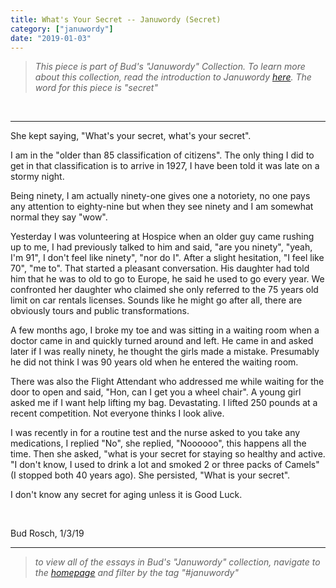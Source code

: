 ```yaml
---
title: What's Your Secret -- Januwordy (Secret)
category: ["januwordy"]
date: "2019-01-03"
---
```


> *This piece is part of Bud's "Januwordy" Collection. To learn more about this collection, read the introduction to Januwordy [here](https://www.budrosch.com/introduction-to-januwordy). The word for this piece is "secret"*

<br/>
<hr/>

She kept saying, "What's your secret, what's your secret".

I am in the "older than 85 classification of citizens".  The only thing I did to get in that classification is to arrive in 1927, I have been told it was late on a stormy night.

Being ninety, I am actually ninety-one gives one a notoriety, no one pays any attention to eighty-nine but when they see ninety and I am somewhat normal they say "wow".

Yesterday I was volunteering at Hospice when an older guy came rushing up to me, I had previously talked to him and said, "are you ninety", "yeah, I'm 91", I don't feel like ninety", "nor do I".  After a slight hesitation, "I feel like 70", "me to".  That started a pleasant conversation.  His daughter had told him that he was to old to go to Europe, he said he used to go every year.  We confronted her daughter who claimed she only referred to the 75 years old limit on car rentals licenses.  Sounds like he might go after all, there are obviously tours and public transformations.

A few months ago, I broke my toe and was sitting in a waiting room when a doctor came in and quickly turned around and left.  He came in and asked later if I was really ninety, he thought the girls made a mistake.  Presumably he did not think I was 90 years old when he entered the waiting room.

There was also the Flight Attendant who addressed me while waiting for the door to open and said, "Hon, can I get you a wheel chair".  A young girl asked me if I want help lifting my bag.  Devastating.  I lifted 250 pounds at a recent competition.  Not everyone thinks I look alive.

I was recently in for a routine test and the nurse asked to you take any medications, I replied "No", she replied, "Noooooo", this happens all the time.  Then she asked, "what is your secret for staying so healthy and active.  "I don't know, I used to drink a lot and smoked 2 or three packs of Camels" (I stopped both 40 years ago).  She persisted, "What is your secret".

I don't know any secret for aging unless it is Good Luck.  

<br/>

Bud Rosch, 1/3/19

<hr/>

> *to view all of the essays in Bud's "Januwordy" collection, navigate to the [homepage](https://www.budrosch.com) and filter by the tag "#januwordy"*

<br/>

